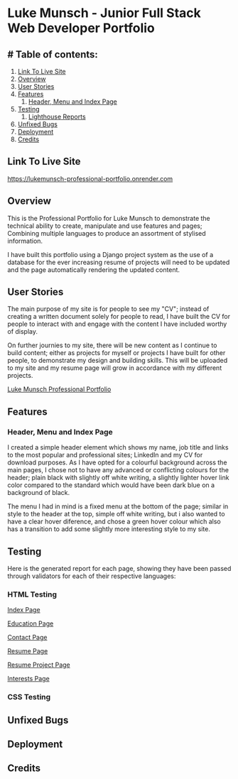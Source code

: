 <!-- Responsive image -->

# Luke Munsch - Junior Full Stack Web Developer Portfolio

## # Table of contents:

1. [Link To Live Site](#link-to-live-site)
2. [Overview](#overview)
3. [User Stories](#user-stories)
4. [Features](#features)
   1. [Header, Menu and Index Page](#header-menu-and-index-page)
5. [Testing](#testing)
   1. [Lighthouse Reports](#lighthouse-reports)
6. [Unfixed Bugs](#unfixed-bugs)
7. [Deployment](#deployment)
8. [Credits](#credits)

## Link To Live Site

https://lukemunsch-professional-portfolio.onrender.com

## Overview

This is the Professional Portfolio for Luke Munsch to demonstrate the technical ability to create, manipulate and use features and pages; Combining multiple languages to produce an assortment of stylised information.

I have built this portfolio using a Django project system as the use of a database for the ever increasing resume of projects will need to be updated and the page automatically rendering the updated content.

## User Stories

The main purpose of my site is for people to see my "CV"; instead of creating a written document solely for people to read, I have built the CV for people to interact with and engage with the content I have included worthy of display.

On further journies to my site, there will be new content as I continue to build content; either as projects for myself or projects I have built for other people, to demonstrate my design and building skills. This will be uploaded to my site and my resume page will grow in accordance with my different projects.

[Luke Munsch Professional Portfolio](https://github.com/users/lukemunsch/projects/11)

## Features

### Header, Menu and Index Page

I created a simple header element which shows my name, job title and links to the most popular and professional sites; LinkedIn and my CV for download purposes. As I have opted for a colourful background across the main pages, I chose not to have any advanced or conflicting colours for the header; plain black with slightly off white writing, a slightly lighter hover link color compared to the standard which would have been dark blue on a background of black.

The menu I had in mind is a fixed menu at the bottom of the page; similar in style to the header at the top, simple off white writing, but i also wanted to have a clear hover diference, and chose a green hover colour which also has a transition to add some slightly more interesting style to my site.

## Testing

Here is the generated report for each page, showing they have been passed through validators for each of their respective languages:

### HTML Testing

[Index Page](media\READMEImages\index-w3c.png)

[Education Page](media\READMEImages\index-w3c.png)

[Contact Page](media\READMEImages\index-w3c.png)

[Resume Page](media\READMEImages\index-w3c.png)

[Resume Project Page](media\READMEImages\index-w3c.png)

[Interests Page](media\READMEImages\index-w3c.png)

### CSS Testing


## Unfixed Bugs

<!-- Is there any -->

## Deployment

<!-- How -->

## Credits

<!-- All the things you have get/find/learn -->
